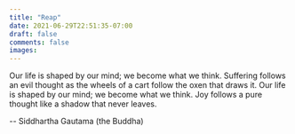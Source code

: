 ```yaml
---
title: "Reap"
date: 2021-06-29T22:51:35-07:00
draft: false
comments: false
images:
---
```


Our life is shaped by our mind; we become what we think. Suffering follows an evil thought as the wheels of a cart follow the oxen that draws it.
Our life is shaped by our mind; we become what we think. Joy follows a pure thought like a shadow that never leaves.


-- Siddhartha Gautama (the Buddha)
